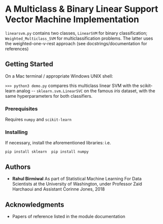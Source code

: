 # A Multiclass & Binary Linear Support Vector Machine Implementation 

`linearsvm.py` contains two classes, `LinearSVM` for binary classification; `Weighted_Multiclass_SVM` for multiclassification problems. The latter uses the weighted-one-v-rest approach (see docstrings/documentation for references)
## Getting Started
On a Mac terminal / appropriate Windows UNIX shell: 

` >>> python3 demo.py ` compares this multiclass linear SVM with the scikit-learn analog -- `sklearn.svm.LinearSVC` on the famous _iris_ dataset, with the same hyperparameters for both classifiers. 

### Prerequisites

Requires `numpy` and `scikit-learn`
### Installing
If necessary, install the aforementioned libraries: i.e.

`pip install sklearn 
 pip install numpy 
`

## Authors

* **Rahul Birmiwal** 
As part of Statistical Machine Learning For Data Scientists at the University of Washington, under Professor Zaid Harchaoui and Assistant Corinne Jones, 2018

## Acknowledgments

* Papers of reference listed in the module documentation

